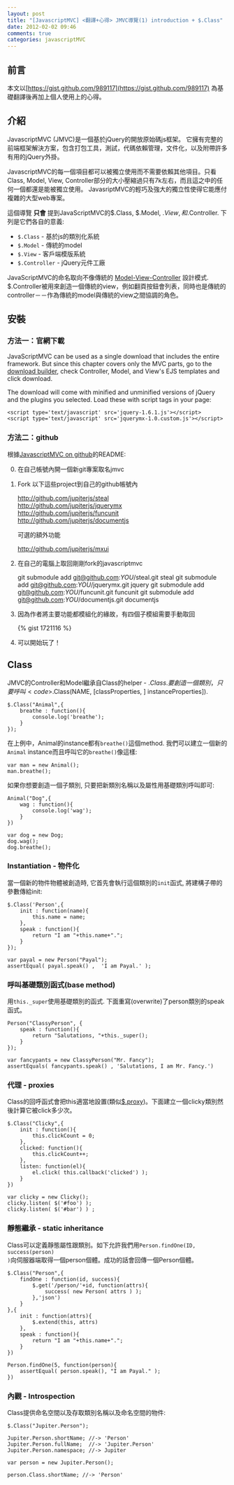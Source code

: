 ```yaml
---
layout: post
title: "[JavascriptMVC] <翻譯+心得> JMVC導覽(1) introduction + $.Class"
date: 2012-02-02 09:46
comments: true
categories: javascriptMVC 
---
```


## 前言
本文以[https://gist.github.com/989117](https://gist.github.com/989117)
為基礎翻譯後再加上個人使用上的心得。


## 介紹
JavascriptMVC (JMVC)是一個基於jQuery的開放原始碼js框架。
它擁有完整的前端框架解決方案，包含打包工具，測試，代碼依賴管理，文件化，以及附帶許多有用的jQuery外掛。

JavascriptMVC的每一個項目都可以被獨立使用而不需要依賴其他項目。只看Class, Model, View, Controller部分的大小壓縮過只有7k左右，而且這之中的任何一個都還是能被獨立使用。
JavasriptMVC的輕巧及強大的獨立性使得它能應付複雜的大型web專案。

這個導覽 __只會__ 提到JavaScriptMVC的$.Class, $.Model, $.View, 和$.Controller.  下列是它們各自的意義:

 - <code>$.Class</code> - 基於js的類別化系統
 - <code>$.Model</code> - 傳統的model
 - <code>$.View</code> - 客戶端模版系統
 - <code>$.Controller</code> - jQuery元件工廠

JavaScriptMVC的命名取向不像傳統的 [Model-View-Controller](http://en.wikipedia.org/wiki/Model%E2%80%93view%E2%80%93controller#Concepts) 設計模式. $.Controller被用來創造一個傳統的view，例如翻頁按鈕會列表，同時也是傳統的controller－－作為傳統的model與傳統的view之間協調的角色。

## 安裝

### 方法一：官網下載

JavaScriptMVC can be used as a single download that includes the entire framework.  But since this chapter covers only the MVC parts, go to the [download builder](http://javascriptmvc.com/builder.html), check Controller, Model, and View's EJS templates and click download.  
		
The download will come with minified and unminified versions of jQuery and the plugins you selected.  Load these with script tags in your page:
		
	<script type='text/javascript' src='jquery-1.6.1.js'></script>  
	<script type='text/javascript' src='jquerymx-1.0.custom.js'></script> 

### 方法二：github
根據[JavascriptMVC on github](https://github.com/jupiterjs/javascriptmvc)的README:

0. 在自己帳號內開一個新git專案取名jmvc
1. Fork 以下這些project到自己的github帳號內

    http://github.com/jupiterjs/steal     
    http://github.com/jupiterjs/jquerymx  
    http://github.com/jupiterjs/funcunit  
    http://github.com/jupiterjs/documentjs

   可選的額外功能

    http://github.com/jupiterjs/mxui

2. 在自己的電腦上取回剛剛fork的javascriptmvc

    git submodule add git@github.com:_YOU_/steal.git steal
    git submodule add git@github.com:_YOU_/jquerymx.git jquery
    git submodule add git@github.com:_YOU_/funcunit.git funcunit
    git submodule add git@github.com:_YOU_/documentjs.git documentjs

3. 因為作者將主要功能都模組化的緣故，有四個子模組需要手動取回

    {% gist 1721116 %}

4. 可以開始玩了！ 


## Class

JMVC的Controller和Model繼承自Class的helper - $.Class. 要創造一個類別，只要呼叫 <code>$.Class(NAME, [classProperties, ] instanceProperties])</code>. 

    $.Class("Animal",{
		breathe : function(){
			console.log('breathe'); 
		}
	});

在上例中，Animal的instance都有<code>breathe()</code>這個method. 我們可以建立一個新的<code>Animal</code> instance而且呼叫它的<code>breathe()</code>像這樣:

	var man = new Animal();
	man.breathe();

如果你想要創造一個子類別, 只要把新類別名稱以及屬性用基礎類別呼叫即可:

	Animal("Dog",{
		wag : function(){
			console.log('wag');
		}
	})

    var dog = new Dog;
	dog.wag();
	dog.breathe();

### Instantiation - 物件化

當一個新的物件物體被創造時, 它首先會執行這個類別的<code>init</code>函式, 將建構子帶的參數傳給init:

	$.Class('Person',{
		init : function(name){
			this.name = name;
		},
		speak : function(){
			return "I am "+this.name+".";
		}
	});
    
    var payal = new Person("Payal");
	assertEqual( payal.speak() ,  'I am Payal.' );

### 呼叫基礎類別函式(base method)

用<code>this._super</code>使用基礎類別的函式.  下面重寫(overwrite)了person類別的speak函式。

	Person("ClassyPerson", {
		speak : function(){
			return "Salutations, "+this._super();
		}
	});
    
    var fancypants = new ClassyPerson("Mr. Fancy");
	assertEquals( fancypants.speak() , 'Salutations, I am Mr. Fancy.')

### 代理 - proxies

Class的回呼函式會把this適當地設置(類似[$.proxy](http://api.jquery.com/jQuery.proxy/))。下面建立一個clicky類別然後計算它被click多少次。

	$.Class("Clicky",{
		init : function(){
			this.clickCount = 0;
		},
		clicked: function(){
			this.clickCount++;
		},
		listen: function(el){
			el.click( this.callback('clicked') );
		}
	})
    
    var clicky = new Clicky();
	clicky.listen( $('#foo') );
	clicky.listen( $('#bar') ) ;

### 靜態繼承 - static inheritance

Class可以定義靜態屬性跟類別。如下允許我們用<code>Person.findOne(ID, success(person) )</code>向伺服器端取得一個person個體。成功的話會回傳一個Person個體。

	$.Class("Person",{
		findOne : function(id, success){
			$.get('/person/'+id, function(attrs){
				success( new Person( attrs ) );
			},'json')
		}
	},{
		init : function(attrs){
			$.extend(this, attrs)
		},
		speak : function(){
			return "I am "+this.name+".";
		}
	})

    Person.findOne(5, function(person){
		assertEqual( person.speak(), "I am Payal." );
	})

### 內觀 - Introspection

Class提供命名空間以及存取類別名稱以及命名空間的物件:

    $.Class("Jupiter.Person");

	Jupiter.Person.shortName; //-> 'Person'
	Jupiter.Person.fullName;  //-> 'Jupiter.Person'
	Jupiter.Person.namespace; //-> Jupiter
				    
	var person = new Jupiter.Person();
					    
	person.Class.shortName; //-> 'Person'

